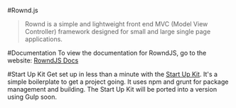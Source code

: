 #Rownd.js

> Rownd is a simple and lightweight front end MVC (Model View Controller) framework designed for small and large single page applications.

#Documentation
To view the documentation for RowndJS, go to the website: [RowndJS Docs](http://silverlight513.github.io/Rownd/)

#Start Up Kit
Get set up in less than a minute with the [Start Up Kit](http://silverlight513.github.io/Rownd-Start-up-kit/). It's a simple boilerplate to get a project going. It uses npm and grunt for package management and building.
The Start Up Kit will be ported into a version using Gulp soon.